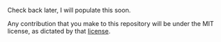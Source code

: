 Check back later, I will populate this soon.

Any contribution that you make to this repository will
be under the MIT license, as dictated by that
[license](https://opensource.org/licenses/MIT).